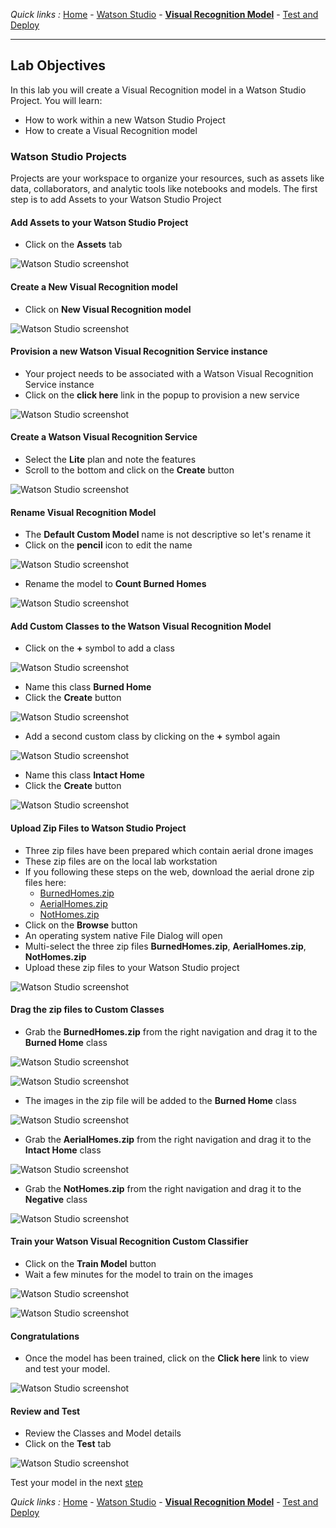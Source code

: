 *Quick links :*
[Home](/README.md) - [Watson Studio](STUDIO.md) - [**Visual Recognition Model**](VISRECO.md) -
[Test and Deploy](/VRMTEST.md)
***

## Lab Objectives

In this lab you will create a Visual Recognition model in a Watson Studio Project.  You will learn:

- How to work within a new Watson Studio Project
- How to create a Visual Recognition model

### Watson Studio Projects

Projects are your workspace to organize your resources, such as assets like data, collaborators, and analytic tools like notebooks and models.
The first step is to add Assets to your Watson Studio Project

#### Add Assets to your Watson Studio Project
- Click on the **Assets** tab

![Watson Studio  screenshot](screenshots/WatsonStudio-Assets.png)

#### Create a New Visual Recognition model
- Click on **New Visual Recognition model**

![Watson Studio  screenshot](screenshots/WatsonStudio-VisualRecognitionModel.png)

#### Provision a new Watson Visual Recognition Service instance
- Your project needs to be associated with a Watson Visual Recognition Service instance
- Click on the **click here** link in the popup to provision a new service

![Watson Studio  screenshot](screenshots/WatsonStudio-VisualRecognitionService.png)

#### Create a Watson Visual Recognition Service
- Select the **Lite** plan and note the features
- Scroll to the bottom and click on the **Create** button

![Watson Studio  screenshot](screenshots/WatsonStudio-VisualRecognitionServiceInstance.png)

#### Rename Visual Recognition Model
- The **Default Custom Model** name is not descriptive so let's rename it
- Click on the **pencil** icon to edit the name

![Watson Studio  screenshot](screenshots/WatsonStudio-VisualRecognitionModelRename1.png)

- Rename the model to **Count Burned Homes**

![Watson Studio  screenshot](screenshots/WatsonStudio-VisualRecognitionModelRename2.png)

#### Add Custom Classes to the Watson Visual Recognition Model
- Click on the **+** symbol to add a class

![Watson Studio  screenshot](screenshots/WatsonStudio-VisualRecognitionModelAddClass1.png)

- Name this class **Burned Home**
- Click the **Create** button

![Watson Studio  screenshot](screenshots/WatsonStudio-VisualRecognitionModelBurnedHomeClass.png)

- Add a second custom class by clicking on the **+** symbol again

![Watson Studio  screenshot](screenshots/WatsonStudio-VisualRecognitionModelAddClass2.png)

- Name this class **Intact Home**
- Click the **Create** button

![Watson Studio  screenshot](screenshots/WatsonStudio-VisualRecognitionModelIntactHomeClass.png)

#### Upload Zip Files to Watson Studio Project
- Three zip files have been prepared which contain aerial drone images
- These zip files are on the local lab workstation
- If you following these steps on the web, download the aerial drone zip files here:
  - [BurnedHomes.zip](classes/BurnedHomes.zip)
  - [AerialHomes.zip](classes/AerialHomes.zip)
  - [NotHomes.zip](classes/NotHomes.zip)
- Click on the **Browse** button
- An operating system native File Dialog will open
- Multi-select the three zip files **BurnedHomes.zip**, **AerialHomes.zip**, **NotHomes.zip**
- Upload these zip files to your Watson Studio project

![Watson Studio  screenshot](screenshots/WatsonStudio-VisualRecognitionModelAddZipFiles.png)

#### Drag the zip files to Custom Classes
- Grab the **BurnedHomes.zip** from the right navigation and drag it to the **Burned Home** class

![Watson Studio  screenshot](screenshots/WatsonStudio-VisualRecognitionModelZipFiles.png)

![Watson Studio  screenshot](screenshots/WatsonStudio-VisualRecognitionModelZipFileDrag.png)

- The images in the zip file will be added to the **Burned Home** class

![Watson Studio  screenshot](screenshots/WatsonStudio-VisualRecognitionModelZipFile2Class.png)

- Grab the **AerialHomes.zip** from the right navigation and drag it to the **Intact Home** class

![Watson Studio  screenshot](screenshots/WatsonStudio-VisualRecognitionModelZipFile2ClassIntactHome.png)

- Grab the **NotHomes.zip** from the right navigation and drag it to the **Negative** class

![Watson Studio  screenshot](screenshots/WatsonStudio-VisualRecognitionModelZipFile2ClassNotHomesNegative.png)

#### Train your Watson Visual Recognition Custom Classifier
- Click on the **Train Model** button
- Wait a few minutes for the model to train on the images

![Watson Studio  screenshot](screenshots/WatsonStudio-VisualRecognitionModelTrain.png)

![Watson Studio  screenshot](screenshots/WatsonStudio-VisualRecognitionModelTraining.png)

#### Congratulations
- Once the model has been trained, click on the **Click here** link to view and test your model.

![Watson Studio  screenshot](screenshots/WatsonStudio-VisualRecognitionModelTrained.png)

#### Review and Test
- Review the Classes and Model details
- Click on the **Test** tab

![Watson Studio  screenshot](screenshots/WatsonStudio-VisualRecognitionModelSummary.png)

Test your model in the next [step](/VRMTEST.md)

*Quick links :*
[Home](/README.md) - [Watson Studio](/STUDIO.md) - [**Visual Recognition Model**](/VISRECO.md) -
[Test and Deploy](/VRMTEST.md)
